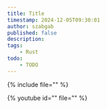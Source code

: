 ```yaml
---
title: Title
timestamp: 2024-12-05T09:30:01
author: szabgab
published: false
description:
tags:
    - Rust
todo:
    - TODO
---
```


{% include file="" %}

{% youtube id="" file="" %}

